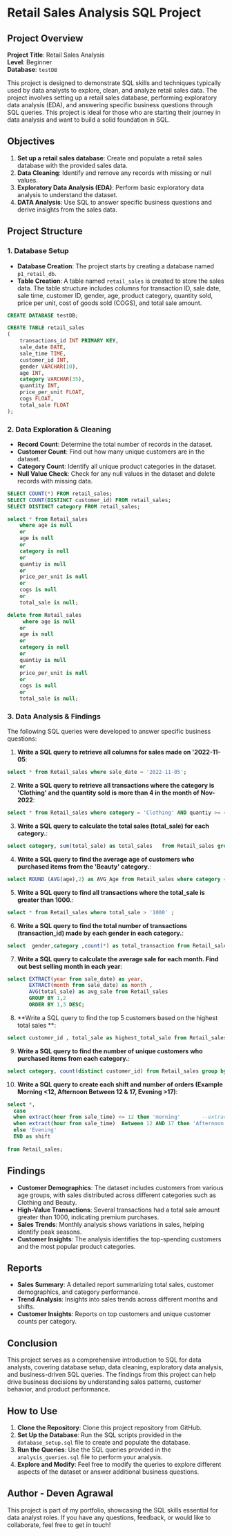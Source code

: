 # Retail Sales Analysis SQL Project

## Project Overview

**Project Title**: Retail Sales Analysis  
**Level**: Beginner  
**Database**: `testDB`

This project is designed to demonstrate SQL skills and techniques typically used by data analysts to explore, clean, and analyze retail sales data. The project involves setting up a retail sales database, performing exploratory data analysis (EDA), and answering specific business questions through SQL queries. This project is ideal for those who are starting their journey in data analysis and want to build a solid foundation in SQL.

## Objectives

1. **Set up a retail sales database**: Create and populate a retail sales database with the provided sales data.
2. **Data Cleaning**: Identify and remove any records with missing or null values.
3. **Exploratory Data Analysis (EDA)**: Perform basic exploratory data analysis to understand the dataset.
4. **DATA Analysis**: Use SQL to answer specific business questions and derive insights from the sales data.

## Project Structure

### 1. Database Setup

- **Database Creation**: The project starts by creating a database named `p1_retail_db`.
- **Table Creation**: A table named `retail_sales` is created to store the sales data. The table structure includes columns for transaction ID, sale date, sale time, customer ID, gender, age, product category, quantity sold, price per unit, cost of goods sold (COGS), and total sale amount.

```sql
CREATE DATABASE testDB;

CREATE TABLE retail_sales
(
    transactions_id INT PRIMARY KEY,
    sale_date DATE,	
    sale_time TIME,
    customer_id INT,	
    gender VARCHAR(10),
    age INT,
    category VARCHAR(35),
    quantity INT,
    price_per_unit FLOAT,	
    cogs FLOAT,
    total_sale FLOAT
);
```

### 2. Data Exploration & Cleaning

- **Record Count**: Determine the total number of records in the dataset.
- **Customer Count**: Find out how many unique customers are in the dataset.
- **Category Count**: Identify all unique product categories in the dataset.
- **Null Value Check**: Check for any null values in the dataset and delete records with missing data.

```sql
SELECT COUNT(*) FROM retail_sales;
SELECT COUNT(DISTINCT customer_id) FROM retail_sales;
SELECT DISTINCT category FROM retail_sales;

select * from Retail_sales
    where age is null
	or
	age is null
	or
	category is null
	or
	quantiy is null
	or
	price_per_unit is null
	or
    cogs is null
	or
	total_sale is null;

delete from Retail_sales
	 where age is null
	or
	age is null
	or
	category is null
	or
	quantiy is null
	or
	price_per_unit is null
	or
    cogs is null
	or
	total_sale is null;
```

### 3. Data Analysis & Findings

The following SQL queries were developed to answer specific business questions:

1. **Write a SQL query to retrieve all columns for sales made on '2022-11-05**:
```sql
select * from Retail_sales where sale_date = '2022-11-05';
```

2. **Write a SQL query to retrieve all transactions where the category is 'Clothing' and the quantity sold is more than 4 in the month of Nov-2022**:
```sql
select * from Retail_sales where category = 'Clothing' AND quantiy >= 4 AND sale_date  between '2022-11-01' AND '2022-11-30';
```

3. **Write a SQL query to calculate the total sales (total_sale) for each category.**:
```sql
select category, sum(total_sale) as total_sales   from Retail_sales group by category;

```

4. **Write a SQL query to find the average age of customers who purchased items from the 'Beauty' category.**:
```sql
select ROUND (AVG(age),2) as AVG_Age from Retail_sales where category = 'Beauty';   --we use ROUND(2) for after decimal number

```

5. **Write a SQL query to find all transactions where the total_sale is greater than 1000.**:
```sql
select * from Retail_sales where total_sale > '1000' ;

```

6. **Write a SQL query to find the total number of transactions (transaction_id) made by each gender in each category.**:
```sql
select  gender,category ,count(*) as total_transaction from Retail_sales group by gender,category;

```

7. **Write a SQL query to calculate the average sale for each month. Find out best selling month in each year**:
```sql
select EXTRACT(year from sale_date) as year,
       EXTRACT(month from sale_date) as month , 
	   AVG(total_sale) as avg_sale from Retail_sales
	   GROUP BY 1,2
	   ORDER BY 1,3 DESC;
```

8. **Write a SQL query to find the top 5 customers based on the highest total sales **:
```sql
select customer_id , total_sale as highest_total_sale from Retail_sales order by total_sale DESC  limit 5;  -- we use ORDER BY to sort values from rows

```

9. **Write a SQL query to find the number of unique customers who purchased items from each category.**:
```sql
select category, count(distinct customer_id) from Retail_sales group by category;

```

10. **Write a SQL query to create each shift and number of orders (Example Morning <12, Afternoon Between 12 & 17, Evening >17)**:
```sql
select *,
  case
  when extract(hour from sale_time) <= 12 then 'morning'       --extract is used to create column called hour
  when extract(hour from sale_time)  Between 12 AND 17 then 'Afternoon'
  else 'Evening'
  END as shift
  
from Retail_sales;
```

## Findings

- **Customer Demographics**: The dataset includes customers from various age groups, with sales distributed across different categories such as Clothing and Beauty.
- **High-Value Transactions**: Several transactions had a total sale amount greater than 1000, indicating premium purchases.
- **Sales Trends**: Monthly analysis shows variations in sales, helping identify peak seasons.
- **Customer Insights**: The analysis identifies the top-spending customers and the most popular product categories.

## Reports

- **Sales Summary**: A detailed report summarizing total sales, customer demographics, and category performance.
- **Trend Analysis**: Insights into sales trends across different months and shifts.
- **Customer Insights**: Reports on top customers and unique customer counts per category.

## Conclusion

This project serves as a comprehensive introduction to SQL for data analysts, covering database setup, data cleaning, exploratory data analysis, and business-driven SQL queries. The findings from this project can help drive business decisions by understanding sales patterns, customer behavior, and product performance.

## How to Use

1. **Clone the Repository**: Clone this project repository from GitHub.
2. **Set Up the Database**: Run the SQL scripts provided in the `database_setup.sql` file to create and populate the database.
3. **Run the Queries**: Use the SQL queries provided in the `analysis_queries.sql` file to perform your analysis.
4. **Explore and Modify**: Feel free to modify the queries to explore different aspects of the dataset or answer additional business questions.

## Author - Deven Agrawal

This project is part of my portfolio, showcasing the SQL skills essential for data analyst roles. If you have any questions, feedback, or would like to collaborate, feel free to get in touch!

